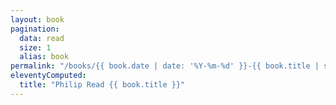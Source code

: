 ```yaml
---
layout: book
pagination:
  data: read
  size: 1
  alias: book
permalink: "/books/{{ book.date | date: '%Y-%m-%d' }}-{{ book.title | slugify }}/index.html"
eleventyComputed:
  title: "Philip Read {{ book.title }}"
---
```

